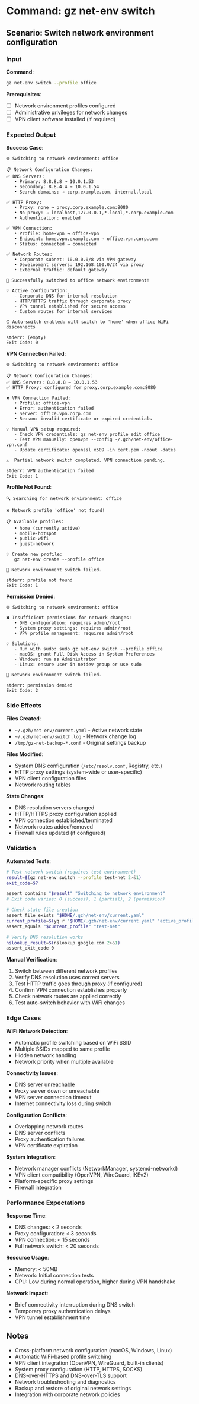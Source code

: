 # Command: gz net-env switch

## Scenario: Switch network environment configuration

### Input

**Command**:
```bash
gz net-env switch --profile office
```

**Prerequisites**:

- [ ] Network environment profiles configured
- [ ] Administrative privileges for network changes
- [ ] VPN client software installed (if required)

### Expected Output

**Success Case**:
```text
🌐 Switching to network environment: office

📋 Network Configuration Changes:
✅ DNS Servers: 
   • Primary: 8.8.8.8 → 10.0.1.53
   • Secondary: 8.8.4.4 → 10.0.1.54
   • Search domains: → corp.example.com, internal.local

✅ HTTP Proxy:
   • Proxy: none → proxy.corp.example.com:8080
   • No proxy: → localhost,127.0.0.1,*.local,*.corp.example.com
   • Authentication: enabled

✅ VPN Connection:
   • Profile: home-vpn → office-vpn
   • Endpoint: home.vpn.example.com → office.vpn.corp.com
   • Status: connected → connected

✅ Network Routes:
   • Corporate subnet: 10.0.0.0/8 via VPN gateway
   • Development servers: 192.168.100.0/24 via proxy
   • External traffic: default gateway

🎉 Successfully switched to office network environment!

💡 Active configuration:
   - Corporate DNS for internal resolution
   - HTTP/HTTPS traffic through corporate proxy
   - VPN tunnel established for secure access
   - Custom routes for internal services

⏰ Auto-switch enabled: will switch to 'home' when office WiFi disconnects

stderr: (empty)
Exit Code: 0
```

**VPN Connection Failed**:
```text
🌐 Switching to network environment: office

📋 Network Configuration Changes:
✅ DNS Servers: 8.8.8.8 → 10.0.1.53
✅ HTTP Proxy: configured for proxy.corp.example.com:8080

❌ VPN Connection Failed:
   • Profile: office-vpn
   • Error: authentication failed
   • Server: office.vpn.corp.com
   • Reason: invalid certificate or expired credentials

💡 Manual VPN setup required:
   - Check VPN credentials: gz net-env profile edit office
   - Test VPN manually: openvpn --config ~/.gzh/net-env/office-vpn.conf
   - Update certificate: openssl x509 -in cert.pem -noout -dates

⚠️  Partial network switch completed. VPN connection pending.

stderr: VPN authentication failed
Exit Code: 1
```

**Profile Not Found**:
```text
🔍 Searching for network environment: office

❌ Network profile 'office' not found!

📋 Available profiles:
   • home (currently active)
   • mobile-hotspot
   • public-wifi
   • guest-network

💡 Create new profile:
   gz net-env create --profile office

🚫 Network environment switch failed.

stderr: profile not found
Exit Code: 1
```

**Permission Denied**:
```text
🌐 Switching to network environment: office

❌ Insufficient permissions for network changes:
   • DNS configuration: requires admin/root
   • System proxy settings: requires admin/root
   • VPN profile management: requires admin/root

💡 Solutions:
   - Run with sudo: sudo gz net-env switch --profile office
   - macOS: grant Full Disk Access in System Preferences
   - Windows: run as Administrator
   - Linux: ensure user in netdev group or use sudo

🚫 Network environment switch failed.

stderr: permission denied
Exit Code: 2
```

### Side Effects

**Files Created**:
- `~/.gzh/net-env/current.yaml` - Active network state
- `~/.gzh/net-env/switch.log` - Network change log
- `/tmp/gz-net-backup-*.conf` - Original settings backup

**Files Modified**:
- System DNS configuration (`/etc/resolv.conf`, Registry, etc.)
- HTTP proxy settings (system-wide or user-specific)
- VPN client configuration files
- Network routing tables

**State Changes**:
- DNS resolution servers changed
- HTTP/HTTPS proxy configuration applied
- VPN connection established/terminated
- Network routes added/removed
- Firewall rules updated (if configured)

### Validation

**Automated Tests**:
```bash
# Test network switch (requires test environment)
result=$(gz net-env switch --profile test-net 2>&1)
exit_code=$?

assert_contains "$result" "Switching to network environment"
# Exit code varies: 0 (success), 1 (partial), 2 (permission)

# Check state file creation
assert_file_exists "$HOME/.gzh/net-env/current.yaml"
current_profile=$(yq r "$HOME/.gzh/net-env/current.yaml" 'active_profile')
assert_equals "$current_profile" "test-net"

# Verify DNS resolution works
nslookup_result=$(nslookup google.com 2>&1)
assert_exit_code 0
```

**Manual Verification**:
1. Switch between different network profiles
2. Verify DNS resolution uses correct servers
3. Test HTTP traffic goes through proxy (if configured)
4. Confirm VPN connection establishes properly
5. Check network routes are applied correctly
6. Test auto-switch behavior with WiFi changes

### Edge Cases

**WiFi Network Detection**:
- Automatic profile switching based on WiFi SSID
- Multiple SSIDs mapped to same profile
- Hidden network handling
- Network priority when multiple available

**Connectivity Issues**:
- DNS server unreachable
- Proxy server down or unreachable
- VPN server connection timeout
- Internet connectivity loss during switch

**Configuration Conflicts**:
- Overlapping network routes
- DNS server conflicts
- Proxy authentication failures
- VPN certificate expiration

**System Integration**:
- Network manager conflicts (NetworkManager, systemd-networkd)
- VPN client compatibility (OpenVPN, WireGuard, IKEv2)
- Platform-specific proxy settings
- Firewall integration

### Performance Expectations

**Response Time**:
- DNS changes: < 2 seconds
- Proxy configuration: < 3 seconds
- VPN connection: < 15 seconds
- Full network switch: < 20 seconds

**Resource Usage**:
- Memory: < 50MB
- Network: Initial connection tests
- CPU: Low during normal operation, higher during VPN handshake

**Network Impact**:
- Brief connectivity interruption during DNS switch
- Temporary proxy authentication delays
- VPN tunnel establishment time

## Notes

- Cross-platform network configuration (macOS, Windows, Linux)
- Automatic WiFi-based profile switching
- VPN client integration (OpenVPN, WireGuard, built-in clients)
- System proxy configuration (HTTP, HTTPS, SOCKS)
- DNS-over-HTTPS and DNS-over-TLS support
- Network troubleshooting and diagnostics
- Backup and restore of original network settings
- Integration with corporate network policies
